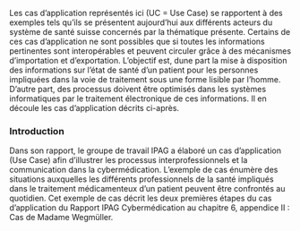 Les cas d’application représentés ici (UC = Use Case) se rapportent à des exemples tels qu’ils se présentent aujourd’hui aux différents acteurs du système de santé suisse concernés par la thématique présente. Certains de ces cas d’application ne sont possibles que si toutes les informations pertinentes sont interopérables et peuvent circuler grâce à des mécanismes d’importation et d’exportation.
L’objectif est, dune part la mise à disposition des informations sur l’état de santé d’un patient pour les personnes impliquées dans la voie de traitement sous une forme lisible par l’homme. D’autre part, des processus doivent être optimisés dans les systèmes informatiques par le traitement électronique de ces informations. Il en découle les cas d’application décrits ci-après. 

### Introduction
Dans son rapport, le groupe de travail IPAG a élaboré un cas d’application (Use Case) afin d’illustrer les processus interprofessionnels et la communication dans la cybermédication. L’exemple de cas énumère des situations auxquelles les différents professionnels de la santé impliqués dans le traitement médicamenteux d’un patient peuvent être confrontés au quotidien. Cet exemple de cas décrit les deux premières étapes du cas d’application du Rapport IPAG Cybermédication au chapitre 6, appendice II : Cas de Madame Wegmüller. 